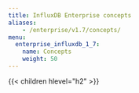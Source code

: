 ```yaml
---
title: InfluxDB Enterprise concepts
aliases:
    - /enterprise/v1.7/concepts/
menu:
  enterprise_influxdb_1_7:
    name: Concepts
    weight: 50
---
```


{{< children hlevel="h2" >}}
